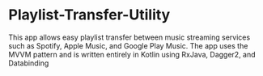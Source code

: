 # Playlist-Transfer-Utility
This app allows easy playlist transfer between music streaming services such as Spotify, Apple Music, and Google Play Music.
The app uses the MVVM pattern and is written entirely in Kotlin using RxJava, Dagger2, and Databinding
